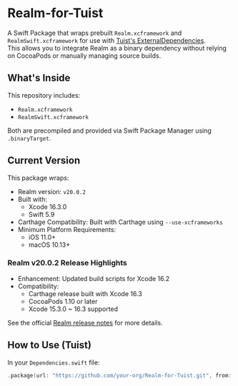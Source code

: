 # Realm-for-Tuist

A Swift Package that wraps prebuilt `Realm.xcframework` and `RealmSwift.xcframework` for use with [Tuist's ExternalDependencies](https://docs.tuist.dev/en/guides/develop/projects/dependencies).  
This allows you to integrate Realm as a binary dependency without relying on CocoaPods or manually managing source builds.

## What's Inside

This repository includes:

- `Realm.xcframework`
- `RealmSwift.xcframework`

Both are precompiled and provided via Swift Package Manager using `.binaryTarget`.

## Current Version

This package wraps:

- Realm version: `v20.0.2`
- Built with:
  - Xcode 16.3.0
  - Swift 5.9
- Carthage Compatibility: Built with Carthage using `--use-xcframeworks`
- Minimum Platform Requirements:
  - iOS 11.0+
  - macOS 10.13+

### Realm v20.0.2 Release Highlights

- Enhancement: Updated build scripts for Xcode 16.2
- Compatibility:
  - Carthage release built with Xcode 16.3
  - CocoaPods 1.10 or later
  - Xcode 15.3.0 ~ 16.3 supported

See the official [Realm release notes](https://github.com/realm/realm-swift/releases/tag/v20.0.2) for more details.

## How to Use (Tuist)

In your `Dependencies.swift` file:

```swift
.package(url: "https://github.com/your-org/Realm-for-Tuist.git", from: "1.0.0")
